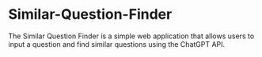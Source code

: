 # Similar-Question-Finder
The Similar Question Finder is a simple web application that allows users to input a question and find similar questions using the ChatGPT API. 
